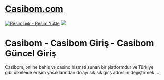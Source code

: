 #  <a href="http://tinyurl.com/Casbomgir/">Casibom.com</a>


<meta charset="UTF-8">
    <meta name="viewport" content="width=device-width, initial-scale=1.0">
</head>
<body>

<a href="http://tinyurl.com/Casbomgir/" title="ResimLink - Resim Yükle"><img src="https://r.resimlink.com/QgoSPH.jpg" title="ResimLink - Resim Yükle" alt="ResimLink - Resim Yükle"></a>
<a href="http://tinyurl.com/Casbomgir/">
    <img src="https://r.resimlink.com/QgoSPH.jpg" />
</a>
</a>



# Casibom - Casibom Giriş - Casibom Güncel Giriş

Casibom, online bahis ve casino hizmeti sunan bir platformdur ve Türkiye gibi ülkelerde erişim yasaklarından dolayı sık sık giriş adresini değiştirmek ...
